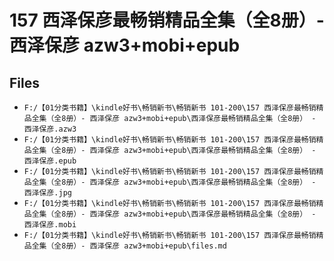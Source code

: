 # 157 西泽保彦最畅销精品全集（全8册）- 西泽保彦 azw3+mobi+epub

## Files

- `F:/【01分类书籍】\kindle好书\畅销新书\畅销新书 101-200\157 西泽保彦最畅销精品全集（全8册）- 西泽保彦 azw3+mobi+epub\西泽保彦最畅销精品全集（全8册） - 西泽保彦.azw3`
- `F:/【01分类书籍】\kindle好书\畅销新书\畅销新书 101-200\157 西泽保彦最畅销精品全集（全8册）- 西泽保彦 azw3+mobi+epub\西泽保彦最畅销精品全集（全8册） - 西泽保彦.epub`
- `F:/【01分类书籍】\kindle好书\畅销新书\畅销新书 101-200\157 西泽保彦最畅销精品全集（全8册）- 西泽保彦 azw3+mobi+epub\西泽保彦最畅销精品全集（全8册） - 西泽保彦.jpg`
- `F:/【01分类书籍】\kindle好书\畅销新书\畅销新书 101-200\157 西泽保彦最畅销精品全集（全8册）- 西泽保彦 azw3+mobi+epub\西泽保彦最畅销精品全集（全8册） - 西泽保彦.mobi`
- `F:/【01分类书籍】\kindle好书\畅销新书\畅销新书 101-200\157 西泽保彦最畅销精品全集（全8册）- 西泽保彦 azw3+mobi+epub\files.md`
